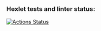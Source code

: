 ### Hexlet tests and linter status:
[![Actions Status](https://github.com/AnastasiaYakushina/layout-designer-project-58/actions/workflows/hexlet-check.yml/badge.svg)](https://github.com/AnastasiaYakushina/layout-designer-project-58/actions)